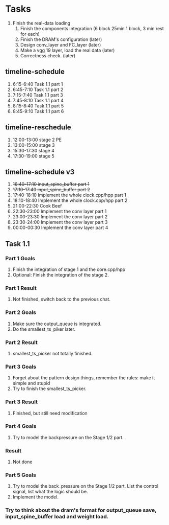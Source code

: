 # Tasks
1. Finish the real-data loading
   1. Finish the components integration (6 block 25min 1 block, 3 min rest for each)
   2. Finish the DRAM's  configuration (later)
   3. Design conv_layer and FC_layer (later)
   4. Make a vgg 19 layer, load the real data (later)
   5. Correctness check. (later)

## timeline-schedule
1. 6:15-6:40 Task 1.1 part 1
2. 6:45-7:10 Task 1.1 part 2
3. 7:15-7:40 Task 1.1 part 3
4. 7:45-8:10 Task 1.1 part 4
5. 8:15-8:40 Task 1.1 part 5
6. 8:45-9:10 Task 1.1 part 6

## timeline-reschedule
1. 12:00-13:00 stage 2 PE
2. 13:00-15:00 stage 3
3. 15:30-17:30 stage 4
4. 17:30-19:00 stage 5

## timeline-schedule v3
1. ~~16:40-17:10 input_spine_buffer part 1~~
2. ~~17:10-17:40 input_spine_buffer part 2~~
3. 17:40-18:10 Implement the whole clock.cpp/hpp part 1
4. 18:10-18:40 Implement the whole clock.cpp/hpp part 2
5. 21:00-22:30 Cook Beef
6. 22:30-23:00 Implement the conv layer part 1
7. 23:00-23:30 Implement the conv layer part 2
8. 23:30-24:00 Implement the conv layer part 3
9. 00:00-00:30 Implement the conv layer part 4
 

## Task 1.1
### Part 1 Goals
1. Finish the integration of stage 1 and the core.cpp/hpp
2. Optional: Finish the integration of the stage 2.
### Part 1 Result
1. Not finished, switch back to the previous chat.

### Part 2 Goals
1. Make sure the output_queue is integrated.
2. Do the smallest_ts_piker later.

### Part 2 Result
1. smallest_ts_picker not totally finished.

### Part 3 Goals
1. Forget about the pattern design things, remember the rules: make it simple and stupid
2. Try to finish the smallest_ts_picker.

### Part 3 Result
1. Finished, but still need modification
   
### Part 4 Goals
1. Try to model the backpressure on the Stage 1/2 part.
### Result
1. Not done

### Part 5 Goals
1. Try to model the back_pressure on the Stage 1/2 part. List the control signal, list what the logic should be.
2. Implement the model.

### Try to think about the dram's format for output_queue save, input_spine_buffer load and weight load.



